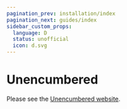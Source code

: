 ```yaml
---
pagination_prev: installation/index
pagination_next: guides/index
sidebar_custom_props:
  language: D
  status: unofficial
  icon: d.svg
---
```


# Unencumbered

Please see the [Unencumbered website](https://github.com/atilaneves/unencumbered).
